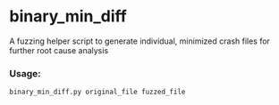 # binary_min_diff
A fuzzing helper script to generate individual, minimized crash files for further root cause analysis

### Usage:

```
binary_min_diff.py original_file fuzzed_file
```


